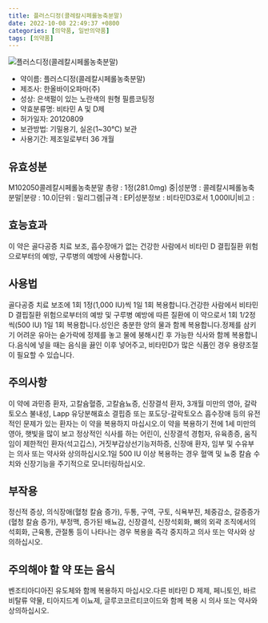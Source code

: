```yaml
---
title: 플러스디정(콜레칼시페롤농축분말)
date: 2022-10-08 22:49:37 +0800
categories: [의약품, 일반의약품]
tags: [의약품]
---
```

![플러스디정(콜레칼시페롤농축분말)](https://nedrug.mfds.go.kr/pbp/cmn/itemImageDownload/1NOwp2F6D3V)

- 약이름: 플러스디정(콜레칼시페롤농축분말)
- 제조사: 한올바이오파마(주)
- 성상: 은색펄이 있는 노란색의 원형 필름코팅정
- 약효분류명: 비타민 A 및 D제
- 허가일자: 20120809
- 보관방법: 기밀용기, 실온(1~30℃) 보관
- 사용기간: 제조일로부터 36 개월
## 유효성분
M102050콜레칼시페롤농축분말
총량 : 1정(281.0mg) 중|성분명 : 콜레칼시페롤농축분말|분량 : 10.0|단위 : 밀리그램|규격 : EP|성분정보 : 비타민D3로서 1,000IU|비고 :
## 효능효과
이 약은 골다공증 치료 보조, 흡수장애가 없는 건강한 사람에서 비타민 D 결핍질환 위험으로부터의 예방, 구루병의 예방에 사용합니다.
## 사용법
골다공증 치료 보조에 1회 1정(1,000 IU)씩 1일 1회 복용합니다.건강한 사람에서 비타민 D 결핍질환 위험으로부터의 예방 및 구루병 예방에 따른 질환에 이 약으로서 1회 1/2정씩(500 IU) 1일 1회 복용합니다.성인은 충분한 양의 물과 함께 복용합니다.정제를 삼키기 어려운 유아는 숟가락에 정제를 놓고 물에 붕해시킨 후 가능한 식사와 함께 복용합니다.음식에 넣을 때는 음식을 끓인 이후 넣어주고, 비타민D가 많은 식품인 경우 용량조절이 필요할 수 있습니다.
## 주의사항
이 약에 과민증 환자, 고칼슘혈증, 고칼슘뇨증, 신장결석 환자, 3개월 미만의 영아, 갈락토오스 불내성, Lapp 유당분해효소 결핍증 또는 포도당-갈락토오스 흡수장애 등의 유전적인 문제가 있는 환자는 이 약을 복용하지 마십시오.이 약을 복용하기 전에 1세 미만의 영아, 햇빛을 많이 보고 정상적인 식사를 하는 어린이, 신장결석 경험자, 유육종증, 움직임이 제한적인 환자(석고깁스), 거짓부갑상선기능저하증, 신장애 환자, 임부 및 수유부는 의사 또는 약사와 상의하십시오.1일 500 IU 이상 복용하는 경우 혈액 및 뇨중 칼슘 수치와 신장기능을 주기적으로 모니터링하십시오.
## 부작용
정신적 증상, 의식장애(혈청 칼슘 증가), 두통, 구역, 구토, 식욕부진, 체중감소, 갈증증가(혈청 칼슘 증가), 부정맥, 증가된 배뇨감, 신장결석, 신장석회화, 뼈의 외곽 조직에서의 석회화, 근육통, 관절통 등이 나타나는 경우 복용을 즉각 중지하고 의사 또는 약사와 상의하십시오.
## 주의해야 할 약 또는 음식
벤조티아디아진 유도체와 함께 복용하지 마십시오.다른 비타민 D 제제, 페니토인, 바르비탈류 약물, 티아지드계 이뇨제, 글루코코르티코이드와 함께 복용 시 의사 또는 약사와 상의하십시오.
